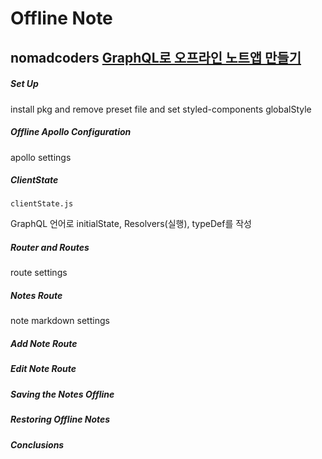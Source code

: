# Offline Note

## nomadcoders [GraphQL로 오프라인 노트앱 만들기](https://academy.nomadcoders.co/courses/enrolled/424003)

##### Set Up

install pkg and remove preset file and set styled-components globalStyle

##### Offline Apollo Configuration

apollo settings

##### ClientState

`clientState.js`

GraphQL 언어로 initialState, Resolvers(실행), typeDef를 작성

##### Router and Routes

route settings

##### Notes Route

note markdown settings

##### Add Note Route

##### Edit Note Route

##### Saving the Notes Offline

##### Restoring Offline Notes

##### Conclusions
